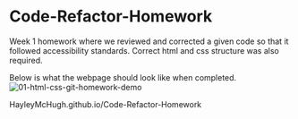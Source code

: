 # Code-Refactor-Homework

Week 1 homework where we reviewed and corrected a given code so that it followed accessibility standards. Correct html and css structure was also required. 

Below is what the webpage should look like when completed.
![01-html-css-git-homework-demo](https://user-images.githubusercontent.com/89363296/133878675-d6cabe75-50f3-473e-a18c-32d92809e9dc.png)

HayleyMcHugh.github.io/Code-Refactor-Homework
